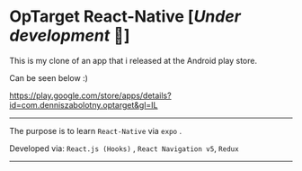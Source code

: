# OpTarget React-Native [*Under development* :construction_worker:]


This is my clone of an app that i released at the Android play store.

Can be seen below :)

https://play.google.com/store/apps/details?id=com.denniszabolotny.optarget&gl=IL

<hr>

The purpose is to learn `React-Native` via `expo` .


Developed via: `React.js (Hooks)` , `React Navigation v5`, `Redux`

<hr>

